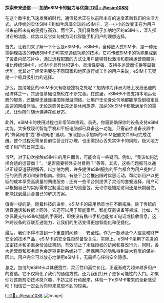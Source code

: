 **探索未来通信——加纳eSIM卡的魅力与优势[[TG💪+ @esim1088](https://t.me/s/esim1088)]**

在这个数字化飞速发展的时代，通信技术正在以前所未有的速度革新我们的生活方式。从传统的实体SIM卡到如今风靡全球的eSIM卡，这一小小的改变正在为用户带来前所未有的便捷与高效。而今天，我们将聚焦于加纳地区的eSIM卡，深入探讨它的功能、优势以及它如何成为现代智能手机用户的理想选择。

首先，让我们来了解一下什么是eSIM卡。eSIM卡，全称嵌入式SIM卡，是一种无需物理插拔的传统SIM卡即可实现通信功能的技术。它将传统SIM卡的功能集成到了设备内部芯片中，通过远程配置的方式让用户能够轻松激活和更换运营商服务。相比传统SIM卡，eSIM卡具有体积更小、灵活性更强、支持多运营商切换等显著优势。尤其对于经常需要在不同国家和地区旅行或工作的用户来说，eSIM卡无疑是一个极具吸引力的选择。

那么，加纳地区的eSIM卡又有哪些独特之处呢？加纳作为非洲大陆上发展迅速的经济体之一，其通信基础设施也在不断完善。在这里，eSIM卡不仅支持本地运营商的服务，还能够无缝连接国际漫游网络，让用户无论身处何地都能享受到稳定且高速的网络体验。无论是商务出差还是休闲旅游，加纳的eSIM卡都能满足你的需求，让你随时随地保持在线状态。

此外，eSIM卡的使用过程也非常简单直观。首先，你需要确保你的设备支持eSIM功能。大多数现代智能手机和平板电脑都已具备这一功能，只需前往设备设置中的“蜂窝网络”或“移动网络”选项，按照提示添加新的eSIM配置文件即可完成注册。整个过程无需亲自前往营业厅办理，也无需担心丢失实体卡的风险，极大地方便了用户的日常生活。

当然，对于初次接触eSIM卡的用户而言，可能会有一些疑问。例如，“我该如何选择合适的运营商？”、“是否需要额外支付费用？”等等。其实，这些问题都可以通过正规渠道获得解答。以加纳为例，许多提供eSIM服务的平台都会为用户提供详细的资费说明和操作指南。例如，有些平台会推出限时优惠活动，帮助新用户以更低的成本享受高质量的网络服务；还有一些平台则提供了灵活的套餐选择，用户可以根据自己的实际需求定制适合自己的流量包。无论你是短期访问还是长期居住，都能找到最适合自己的解决方案。

值得一提的是，随着科技的进步，eSIM卡的应用场景也在不断拓展。除了传统的语音通话和数据上网外，它还可以用于智能家居、智能穿戴设备等领域。比如，当你佩戴支持eSIM功能的手表时，即使没有携带手机也能接听电话或接收信息。这种跨设备的互联互通能力，让我们的生活变得更加智能化和便捷化。

最后，我们不得不提到一个重要的问题——安全性。作为一款涉及个人信息和财产安全的技术产品，eSIM卡的安全性自然备受关注。实际上，eSIM卡采用了先进的加密技术和多重身份验证机制，有效防止了未经授权的访问和篡改行为。同时，各大运营商和服务商也会定期更新系统补丁，确保用户的隐私得到最大程度的保护。因此，用户完全可以放心地使用eSIM卡，无需担心任何安全隐患。

总之，加纳的eSIM卡以其便捷性、灵活性和高性价比，正逐渐成为越来越多用户的首选。它不仅简化了我们的通信方式，还为我们打开了更多可能性的大门。如果你对这款前沿技术感兴趣，不妨立即行动起来，体验一下eSIM卡带来的全新感受吧！相信它一定会为你带来意想不到的惊喜。

[[TG💪+ @esim1088](https://t.me/s/esim1088) ![Image](https://i.postimg.cc/4NQfJmqS/Snipaste-2025-05-13-00-14-12.png)]